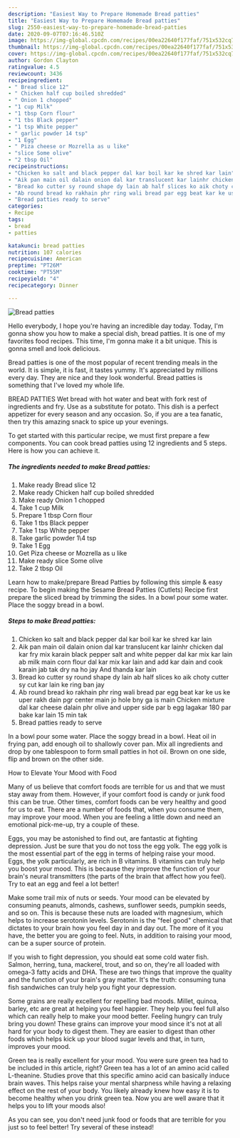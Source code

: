 ```yaml
---
description: "Easiest Way to Prepare Homemade Bread patties"
title: "Easiest Way to Prepare Homemade Bread patties"
slug: 2550-easiest-way-to-prepare-homemade-bread-patties
date: 2020-09-07T07:16:46.510Z
image: https://img-global.cpcdn.com/recipes/00ea22640f177faf/751x532cq70/bread-patties-recipe-main-photo.jpg
thumbnail: https://img-global.cpcdn.com/recipes/00ea22640f177faf/751x532cq70/bread-patties-recipe-main-photo.jpg
cover: https://img-global.cpcdn.com/recipes/00ea22640f177faf/751x532cq70/bread-patties-recipe-main-photo.jpg
author: Gordon Clayton
ratingvalue: 4.5
reviewcount: 3436
recipeingredient:
- " Bread slice 12"
- " Chicken half cup boiled shredded"
- " Onion 1 chopped"
- "1 cup Milk"
- "1 tbsp Corn flour"
- "1 tbs Black pepper"
- "1 tsp White pepper"
- " garlic powder 14 tsp"
- "1 Egg"
- " Piza cheese or Mozrella as u like"
- "slice Some olive"
- "2 tbsp Oil"
recipeinstructions:
- "Chicken ko salt and black pepper dal kar boil kar ke shred kar lain"
- "Aik pan main oil dalain onion dal kar translucent kar lainhr chicken dal kar fry mix karain black pepper salt and white pepper dal kar mix kar lain ab milk main corn flour dal kar mix kar lain and add kar dain and cook karain jab tak dry na ho jay And thanda kar lain"
- "Bread ko cutter sy round shape dy lain ab half slices ko aik choty cutter sy cut kar lain ke ring ban jay"
- "Ab round bread ko rakhain phr ring wali bread par egg beat kar ke us ke uper rakh dain pgr center main jo hole bny ga is main Chicken mixture dal kar cheese dalain phr olive and upper side par b egg lagakar 180 par bake kar lain 15 min tak"
- "Bread patties ready to serve"
categories:
- Recipe
tags:
- bread
- patties

katakunci: bread patties 
nutrition: 107 calories
recipecuisine: American
preptime: "PT26M"
cooktime: "PT55M"
recipeyield: "4"
recipecategory: Dinner

---
```



![Bread patties](https://img-global.cpcdn.com/recipes/00ea22640f177faf/751x532cq70/bread-patties-recipe-main-photo.jpg)

Hello everybody, I hope you're having an incredible day today. Today, I'm gonna show you how to make a special dish, bread patties. It is one of my favorites food recipes. This time, I'm gonna make it a bit unique. This is gonna smell and look delicious.

Bread patties is one of the most popular of recent trending meals in the world. It is simple, it is fast, it tastes yummy. It's appreciated by millions every day. They are nice and they look wonderful. Bread patties is something that I've loved my whole life.

BREAD PATTIES Wet bread with hot water and beat with fork rest of ingredients and fry. Use as a substitute for potato. This dish is a perfect appetizer for every season and any occasion. So, if you are a tea fanatic, then try this amazing snack to spice up your evenings.


To get started with this particular recipe, we must first prepare a few components. You can cook bread patties using 12 ingredients and 5 steps. Here is how you can achieve it.

<!--inarticleads1-->

##### The ingredients needed to make Bread patties:

1. Make ready  Bread slice 12
1. Make ready  Chicken half cup boiled shredded
1. Make ready  Onion 1 chopped
1. Take 1 cup Milk
1. Prepare 1 tbsp Corn flour
1. Take 1 tbs Black pepper
1. Take 1 tsp White pepper
1. Take  garlic powder 1\4 tsp
1. Take 1 Egg
1. Get  Piza cheese or Mozrella as u like
1. Make ready slice Some olive
1. Take 2 tbsp Oil


Learn how to make/prepare Bread Patties by following this simple &amp; easy recipe. To begin making the Sesame Bread Patties (Cutlets) Recipe first prepare the sliced bread by trimming the sides. In a bowl pour some water. Place the soggy bread in a bowl. 

<!--inarticleads2-->

##### Steps to make Bread patties:

1. Chicken ko salt and black pepper dal kar boil kar ke shred kar lain
1. Aik pan main oil dalain onion dal kar translucent kar lainhr chicken dal kar fry mix karain black pepper salt and white pepper dal kar mix kar lain ab milk main corn flour dal kar mix kar lain and add kar dain and cook karain jab tak dry na ho jay And thanda kar lain
1. Bread ko cutter sy round shape dy lain ab half slices ko aik choty cutter sy cut kar lain ke ring ban jay
1. Ab round bread ko rakhain phr ring wali bread par egg beat kar ke us ke uper rakh dain pgr center main jo hole bny ga is main Chicken mixture dal kar cheese dalain phr olive and upper side par b egg lagakar 180 par bake kar lain 15 min tak
1. Bread patties ready to serve


In a bowl pour some water. Place the soggy bread in a bowl. Heat oil in frying pan, add enough oil to shallowly cover pan. Mix all ingredients and drop by one tablespoon to form small patties in hot oil. Brown on one side, flip and brown on the other side. 

How to Elevate Your Mood with Food


Many of us believe that comfort foods are terrible for us and that we must stay away from them. However, if your comfort food is candy or junk food this can be true. Other times, comfort foods can be very healthy and good for us to eat. There are a number of foods that, when you consume them, may improve your mood. When you are feeling a little down and need an emotional pick-me-up, try a couple of these.

Eggs, you may be astonished to find out, are fantastic at fighting depression. Just be sure that you do not toss the egg yolk. The egg yolk is the most essential part of the egg in terms of helping raise your mood. Eggs, the yolk particularly, are rich in B vitamins. B vitamins can truly help you boost your mood. This is because they improve the function of your brain's neural transmitters (the parts of the brain that affect how you feel). Try to eat an egg and feel a lot better!

Make some trail mix of nuts or seeds. Your mood can be elevated by consuming peanuts, almonds, cashews, sunflower seeds, pumpkin seeds, and so on. This is because these nuts are loaded with magnesium, which helps to increase serotonin levels. Serotonin is the "feel good" chemical that dictates to your brain how you feel day in and day out. The more of it you have, the better you are going to feel. Nuts, in addition to raising your mood, can be a super source of protein.

If you wish to fight depression, you should eat some cold water fish. Salmon, herring, tuna, mackerel, trout, and so on, they're all loaded with omega-3 fatty acids and DHA. These are two things that improve the quality and the function of your brain's gray matter. It's the truth: consuming tuna fish sandwiches can truly help you fight your depression. 

Some grains are really excellent for repelling bad moods. Millet, quinoa, barley, etc are great at helping you feel happier. They help you feel full also which can really help to make your mood better. Feeling hungry can truly bring you down! These grains can improve your mood since it's not at all hard for your body to digest them. They are easier to digest than other foods which helps kick up your blood sugar levels and that, in turn, improves your mood.

Green tea is really excellent for your mood. You were sure green tea had to be included in this article, right? Green tea has a lot of an amino acid called L-theanine. Studies prove that this specific amino acid can basically induce brain waves. This helps raise your mental sharpness while having a relaxing effect on the rest of your body. You likely already knew how easy it is to become healthy when you drink green tea. Now you are well aware that it helps you to lift your moods also!

As you can see, you don't need junk food or foods that are terrible for you just so to feel better! Try several of these instead!

